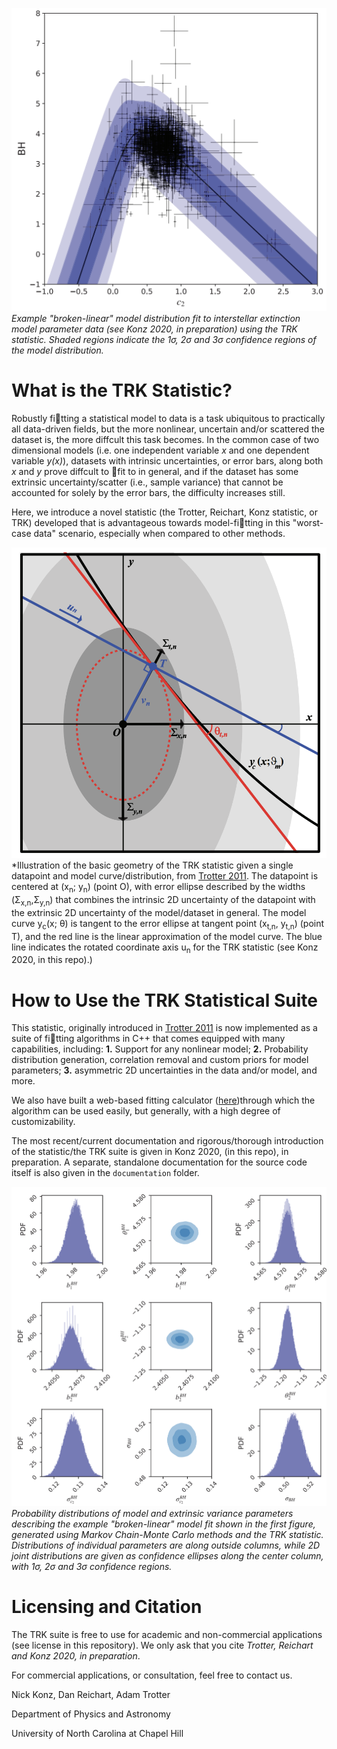 ![](example_imgs/example_modelfit.png)
*Example "broken-linear" model distribution fit to interstellar extinction model parameter data (see Konz 2020, in preparation) using the TRK statistic. Shaded regions indicate the 1&sigma;, 2&sigma; and 3&sigma; confidence regions of the model distribution.*

# What is the TRK Statistic?
Robustly fitting a statistical model to data is a task ubiquitous to practically all data-driven fields, but the more nonlinear, uncertain and/or scattered the dataset is, the more diffcult this task becomes. In the common case of two dimensional models (i.e. one independent variable *x* and one dependent variable *y(x)*), datasets with intrinsic uncertainties, or error bars, along both *x* and *y* prove diffcult to fit to in general, and if the dataset has some extrinsic uncertainty/scatter (i.e., sample variance) that cannot be accounted for solely by the error bars, the difficulty increases still.

Here, we introduce a novel statistic (the Trotter, Reichart, Konz statistic, or TRK) developed that is advantageous towards model-fitting in this "worst-case data" scenario, especially when compared to other methods.

![](example_imgs/statistic_geometry.png)
*Illustration of the basic geometry of the TRK statistic given a single
datapoint and model curve/distribution, from [Trotter 2011](https://cdr.lib.unc.edu/concern/dissertations/1544bq461). The datapoint is centered at (x<sub>n</sub>; y<sub>n</sub>) (point O), with error
ellipse described by the widths (&Sigma;<sub>x,n</sub>,&Sigma;<sub>y,n</sub>) that combines the intrinsic 2D uncertainty of the datapoint with the extrinsic 2D uncertainty of the model/dataset in general. The model curve y<sub>c</sub>(x; &theta;) is tangent to the error ellipse at tangent point (x<sub>t,n</sub>, y<sub>t,n</sub>) (point T), and the red line is the linear approximation of the model curve. The blue line indicates the rotated coordinate axis u<sub>n</sub> for the TRK statistic (see Konz 2020, in this repo).)

# How to Use the TRK Statistical Suite
This statistic, originally introduced in [Trotter 2011](https://cdr.lib.unc.edu/concern/dissertations/1544bq461) is now implemented as a suite of fitting algorithms in C++ that comes equipped with many capabilities, including: 
**1.** Support for any nonlinear model; 
**2.** Probability distribution generation, correlation removal and custom priors for model parameters; 
**3.** asymmetric 2D uncertainties in the data and/or model, and more.

We also have built a web-based fitting calculator ([here](https://skynet.unc.edu/rcr/calculator/trk))through which the algorithm can be used easily, but generally, with a high degree of customizability.

The most recent/current documentation and rigorous/thorough introduction of the statistic/the TRK suite is given in Konz 2020, (in this repo), in preparation. A separate, standalone documentation for the source code itself is also given in the `documentation` folder.

![](example_imgs/example_modelparams.png)
*Probability distributions of model and extrinsic variance parameters describing the example "broken-linear" model fit shown in the first figure, generated using Markov Chain-Monte Carlo methods and the TRK statistic. Distributions of individual parameters are along outside columns, while 2D joint distributions are given as confidence ellipses along the center column, with 1&sigma;, 2&sigma; and 3&sigma; confidence regions.*


# Licensing and Citation
The TRK suite is free to use for academic and non-commercial applications (see license in this repository). We only ask that you cite *Trotter, Reichart and Konz 2020, in preparation*.

For commercial applications, or consultation, feel free to contact us.

Nick Konz, Dan Reichart, Adam Trotter

Department of Physics and Astronomy

University of North Carolina at Chapel Hill